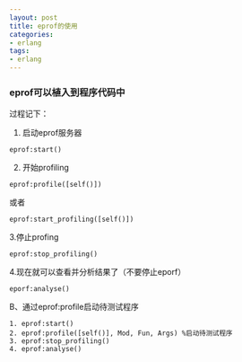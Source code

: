 ```yaml
---
layout: post
title: eprof的使用
categories:
- erlang
tags:
- erlang
---
```


### eprof可以植入到程序代码中 
过程记下： 
1. 启动eprof服务器 

```
eprof:start()  
```

2. 开始profiling 

```
eprof:profile([self()])  
```

或者 

```
eprof:start_profiling([self()])  
```

3.停止profing 

```
eprof:stop_profiling()  
```

4.现在就可以查看并分析结果了（不要停止eporf） 

```
eporf:analyse()  
```

B、通过eprof:profile启动待测试程序 

```
1. eprof:start()  
2. eprof:profile([self()], Mod, Fun, Args) %启动待测试程序  
3. eprof:stop_profiling()  
4. eprof:analyse() 
``` 
